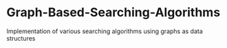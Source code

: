 # Graph-Based-Searching-Algorithms
Implementation of various searching algorithms using graphs as data structures
